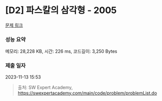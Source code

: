 # [D2] 파스칼의 삼각형 - 2005 

[문제 링크](https://swexpertacademy.com/main/code/problem/problemDetail.do?contestProbId=AV5P0-h6Ak4DFAUq) 

### 성능 요약

메모리: 28,228 KB, 시간: 226 ms, 코드길이: 3,250 Bytes

### 제출 일자

2023-11-13 15:53



> 출처: SW Expert Academy, https://swexpertacademy.com/main/code/problem/problemList.do